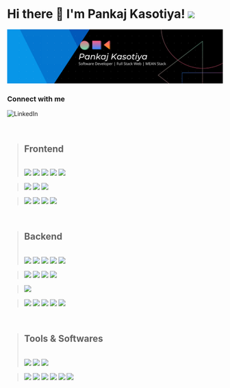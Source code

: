# Hi there 👋 I'm Pankaj Kasotiya! <img src="https://media.giphy.com/media/12oufCB0MyZ1Go/giphy.gif" width="50">



<img src="https://raw.githubusercontent.com/imkp213/imkp213/main/header.png" alt="banner that says Pankaj Kasotiya - software engineer, content creator in Full stack Web development">

### Connect with me
[<img align="left" alt="LinkedIn" width="80" target="_blank" src="https://img.shields.io/badge/LinkedIn-0077B5?style=for-the-badge&logo=linkedin&logoColor=white" />]( http://www.linkedin.com/in/pankajkasotiya0213)
<br />


<!-- ### 💻 I'm a Developer from Jodhpur,India who loves to code. -->

<br/>

> ## Frontend
>
> <br/>
>  <img src="https://img.shields.io/badge/html5-%23E34F26.svg?style=for-the-badge&logo=html5&logoColor=white" />
>  <img src="https://img.shields.io/badge/CSS3-1572B6?style=for-the-badge&logo=css3&logoColor=white" />
>  <img src="https://img.shields.io/badge/SASS-hotpink.svg?style=for-the-badge&logo=SASS&logoColor=white" />
>  <img src="https://img.shields.io/badge/javascript-%23323330.svg?style=for-the-badge&logo=javascript&logoColor=%23F7DF1E" />
>  <img src="https://img.shields.io/badge/jquery-%230769AD.svg?style=for-the-badge&logo=jquery&logoColor=white" />

>  <img src="https://img.shields.io/badge/bootstrap-%23563D7C.svg?style=for-the-badge&logo=bootstrap&logoColor=white" />
>  <img src="https://img.shields.io/badge/angular-%23DD0031.svg?style=for-the-badge&logo=angular&logoColor=white" />
>  <img src="https://img.shields.io/badge/rxjs-%23B7178C.svg?style=for-the-badge&logo=reactivex&logoColor=white" />

>  <img src="https://img.shields.io/badge/react-%2320232a.svg?style=for-the-badge&logo=react&logoColor=%2361DAFB" />
>  <img src="https://img.shields.io/badge/redux-%23593d88.svg?style=for-the-badge&logo=redux&logoColor=white" />
>  <img src="https://img.shields.io/badge/webpack-%238DD6F9.svg?style=for-the-badge&logo=webpack&logoColor=black" />
>  <img src="https://img.shields.io/badge/chart.js-F5788D.svg?style=for-the-badge&logo=chart.js&logoColor=white" />

<br/>

> ## Backend
>
> <br/>
>  <img src="https://img.shields.io/badge/node.js-6DA55F?style=for-the-badge&logo=node.js&logoColor=white" />
>  <img src="https://img.shields.io/badge/express.js-%23404d59.svg?style=for-the-badge&logo=express&logoColor=%2361DAFB" />
>  <img src="https://img.shields.io/badge/TypeScript-007ACC?style=for-the-badge&logo=typescript&logoColor=white" />
>  <img src="https://img.shields.io/badge/MongoDB-%234ea94b.svg?style=for-the-badge&logo=mongodb&logoColor=white" />
>  <img src="https://img.shields.io/badge/JWT-black?style=for-the-badge&logo=JSON%20web%20tokens" />

>  <img src="https://img.shields.io/badge/PHP-777BB4?style=for-the-badge&logo=php&logoColor=white" />
>  <img src="https://img.shields.io/badge/laravel-%23FF2D20.svg?style=for-the-badge&logo=laravel&logoColor=white" />
>  <img src="https://img.shields.io/badge/mysql-%2300f.svg?style=for-the-badge&logo=mysql&logoColor=white" />
>  <img src="https://img.shields.io/badge/postgres-%23316192.svg?style=for-the-badge&logo=postgresql&logoColor=white" />

>  <img src="https://img.shields.io/badge/Python-3776AB?style=for-the-badge&logo=python&logoColor=white" />

<!-- >  <img src="https://img.shields.io/badge/numpy-%23013243.svg?style=for-the-badge&logo=numpy&logoColor=white" />
>  <img src="https://img.shields.io/badge/pandas-%23150458.svg?style=for-the-badge&logo=pandas&logoColor=white" />
>  <img src="https://img.shields.io/badge/sqlite-%2307405e.svg?style=for-the-badge&logo=sqlite&logoColor=white" />
>  <img src="https://img.shields.io/badge/django-%23092E20.svg?style=for-the-badge&logo=django&logoColor=white" />
>  <img src="https://img.shields.io/badge/DJANGO-REST-ff1709?style=for-the-badge&logo=django&logoColor=white&color=ff1709/&labelColor=gray" /> -->

>  <img src="https://img.shields.io/badge/git-%23F05033.svg?style=for-the-badge&logo=git&logoColor=white" />
>  <img src="https://img.shields.io/badge/github-%23121011.svg?style=for-the-badge&logo=github&logoColor=white" />
>  <img src="https://img.shields.io/badge/AWS-%23FF9900.svg?style=for-the-badge&logo=amazon-aws&logoColor=white" />
>  <img src="https://img.shields.io/badge/heroku-%23430098.svg?style=for-the-badge&logo=heroku&logoColor=white" />
>  <img src="https://img.shields.io/badge/docker-%230db7ed.svg?style=for-the-badge&logo=docker&logoColor=white" />
> <br/>

<br/>

> ## Tools & Softwares
>
> <br/>
>  <img src="https://img.shields.io/badge/Linux-FCC624?style=for-the-badge&logo=linux&logoColor=black" />
>  <img src="https://img.shields.io/badge/iOS-000000?style=for-the-badge&logo=ios&logoColor=white" />
>  <img src="https://img.shields.io/badge/Windows-0078D6?style=for-the-badge&logo=windows&logoColor=white" />

>  <img src="https://img.shields.io/badge/Canva-%2300C4CC.svg?style=for-the-badge&logo=Canva&logoColor=white" />
>  <img src="https://img.shields.io/badge/jira-%230A0FFF.svg?style=for-the-badge&logo=jira&logoColor=white" />
>  <img src="https://img.shields.io/badge/Postman-FF6C37?style=for-the-badge&logo=postman&logoColor=white" />
>  <img src="https://img.shields.io/badge/Visual%20Studio%20Code-0078d7.svg?style=for-the-badge&logo=visual-studio-code/&logoColor=white" />
>  <img src="https://img.shields.io/badge/jenkins-%232C5263.svg?style=for-the-badge&logo=jenkins&logoColor=white" />
>  <img src="https://img.shields.io/badge/bitbucket-%230047B3.svg?style=for-the-badge&logo=bitbucket&logoColor=white" />

<!-- >  <img src="https://img.shields.io/badge/Hashnode-2962FF?style=for-the-badge&logo=hashnode&logoColor=white" />
>  <img src="https://img.shields.io/badge/-Stackoverflow-FE7A16?style=for-the-badge&logo=stack-overflow&logoColor=white" /> -->
